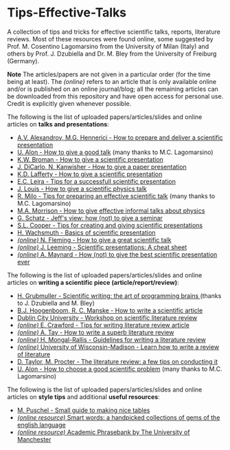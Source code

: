 # Tips-Effective-Talks

A collection of tips and tricks for effective scientific talks, reports, literature reviews.
Most of these resources were found online, some suggested by Prof. M. Cosentino Lagomarsino from the University of Milan (Italy) and others by Prof. J. Dzubiella and Dr. M. Bley from the University of Freiburg (Germany).

**Note** The articles/papers are not given in a particular order (for the time being at least). The *(online)* refers to an article that is only available online and/or is published on an online journal/blog; all the remaining articles can be downloaded from this repository and have open access for personal use. Credit is explicitly given whenever possible.


 The following is the list of uploaded papers/articles/slides and online articles on **talks and presentations**:
 - [A.V. Alexandrov, M.G. Hennerici - How to prepare and deliver a scientific presentation](../main/Talk-and-presentation-tips/Alexandrov_Hennerici.pdf)
 - [U. Alon - How to give a good talk](../main/Talk-and-presentation-tips/Alon.pdf) (many thanks to M.C. Lagomarsino)
 - [K.W. Broman - How to give a scientific presentation](../main/Talk-and-presentation-tips/Broman.pdf)
 - [J. DiCarlo, N. Kanwisher - How to give a paper presentation](../main/Talk-and-presentation-tips/DiCarlo_Kanwisher.pdf)
 - [K.D. Lafferty - How to give a scientific presentation](../main/Talk-and-presentation-tips/Lafferty.pdf)
 - [E.C. Leira - Tips for a successfull scientific presentation](../main/Talk-and-presentation-tips/Leira.pdf)
 - [J. Louis - How to give a scientific physics talk](../main/Talk-and-presentation-tips/Louis.pdf)
 - [R. Milo - Tips for preparing an effective scientific talk](../main/Talk-and-presentation-tips/Milo.pdf) (many thanks to M.C. Lagomarsino)
 - [M.A. Morrison - How to give effective informal talks about physics](../main/Talk-and-presentation-tips/Morrison.pdf)
 - [G. Schatz - Jeff's view: how (not) to give a seminar](../main/Talk-and-presentation-tips/Schatz.pdf)
 - [S.L. Cooper - Tips for creating and giving scientific presentations](../main/Talk-and-presentation-tips/Unknown.pdf)
 - [H. Wachsmuth - Basics of scientific presentation](../main/Talk-and-presentation-tips/Wachsmuth.pdf)
 - [*(online)* N. Fleming - How to give a great scientific talk](https://www.nature.com/articles/d41586-018-07780-5)
 - [*(online)* J. Leeming - Scientific presentations: A cheat sheet](http://blogs.nature.com/naturejobs/2017/01/11/scientific-presentations-a-cheat-sheet/)
 - [*(online)* A. Maynard - How (not) to give the best scientific presentation ever](https://medium.com/edge-of-innovation/how-to-give-the-best-scientific-presentation-ever-c87e202718cf)

The following is the list of uploaded papers/articles/slides and online articles on **writing a scientific piece (article/report/review)**:
- [H. Grubmuller - Scientific writing: the art of programming brains ](../main/Writing-tips/Grubmuller.pdf) (thanks to J. Dzubiella and M. Bley)
- [B.J. Hoogenboom, R. C. Manske - How to write a scientific article](../main/Writing-tips/Hoogenboom_Manske.pdf)
- [Dublin City University - Workshop on scientific literature review](../main/Writing-tips/Workshop.pdf)
- [*(online)* E. Crawford - Tips for writing literature review article](https://www.asbmb.org/asbmb-today/careers/120111/writing-a-scientific-literature-review-article)
- [*(online)* A. Tay - How to write a superb literature review](https://www.nature.com/articles/d41586-020-03422-x)
- [*(online)* H. Mongal-Rallis - Guidelines for writing a literature review](https://www.d.umn.edu/~hrallis/guides/researching/litreview.html)
- [*(online)* University of Wisconsin-Madison - Learn how to write a review of literature](https://writing.wisc.edu/handbook/assignments/reviewofliterature/)
- [D. Taylor, M. Procter - The literature review: a few tips on conducting it](../main/Writing-tips/Taylor_Procter.pdf)
- [U. Alon - How to choose a good scientific problem](../main/Writing-tips/Alon.pdf) (many thanks to M.C. Lagomarsino)

The following is the list of uploaded papers/articles/slides and online articles on **style tips** and additional **useful resources**:
- [M. Puschel - Small guide to making nice tables](../main/Style-tips/Puschel.pdf)
- [*(online resource)* Smart words: a handpicked collections of gems of the english language](https://www.smart-words.org)
- [*(online resource)* Academic Phrasebank by The University of Manchester](https://www.phrasebank.manchester.ac.uk/)
